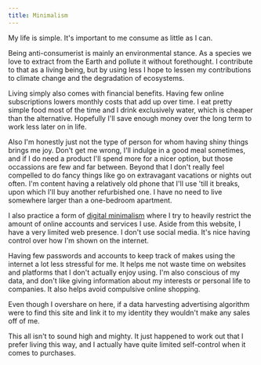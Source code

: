 ```yaml
---
title: Minimalism
---
```


My life is simple. It's important to me consume as little as I can. 

Being anti-consumerist is mainly an environmental stance. As a species we love to extract from the Earth and pollute it without forethought. I contribute to that as a living being, but by using less I hope to lessen my contributions to climate change and the degradation of ecosystems.

Living simply also comes with financial benefits. Having few online subscriptions lowers monthly costs that add up over time. I eat pretty simple food most of the time and I drink exclusively water, which is cheaper than the alternative. Hopefully I'll save enough money over the long term to work less later on in life.

Also I'm honestly just not the type of person for whom having shiny things brings me joy. Don't get me wrong, I'll indulge in a good meal sometimes, and if I do need a product I'll spend more for a nicer option, but those occassions are few and far between. Beyond that I don't really feel compelled to do fancy things like go on extravagant vacations or nights out often. I'm content having a relatively old phone that I'll use 'till it breaks, upon which I'll buy another refurbished one. I have no need to live somewhere larger than a one-bedroom apartment.

I also practice a form of [digital minimalism](/minimalism) where I try to heavily restrict the amount of online accounts and services I use. Aside from this website, I have a very limited web presence. I don't use social media. It's nice having control over how I'm shown on the internet.

Having few passwords and accounts to keep track of makes using the internet a lot less stressful for me. It helps me not waste time on websites and platforms that I don't actually enjoy using. I'm also conscious of my data, and don't like giving information about my interests or personal life to companies. It also helps avoid compulsive online shopping.

Even though I overshare on here, if a data harvesting advertising algorithm were to find this site and link it to my identity they wouldn't make any sales off of me.

This all isn't to sound high and mighty. It just happened to work out that I prefer living this way, and I actually have quite limited self-control when it comes to purchases.